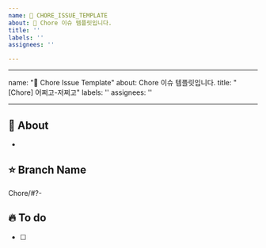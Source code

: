 ```yaml
---
name: 🤖 CHORE_ISSUE_TEMPLATE
about: 🤖 Chore 이슈 템플릿입니다.
title: ''
labels: ''
assignees: ''

---
```


---
name: "🤖 Chore Issue Template"
about: Chore 이슈 템플릿입니다.
title: "[Chore] 어쩌고-저쩌고"
labels: ''
assignees: ''

---

## 🐰 About
<!-- 해당 이슈에서 할 작업에 대해 설명해 주세요. -->
* 

## ⭐️ Branch Name
<!-- 해당 이슈와 관련된 작업을 진행할 브랜치명을 작성해 주세요. -->
Chore/#?-

## 🔥 To do
<!-- 해야 할 일을 적어 주세요. -->
- [ ]
